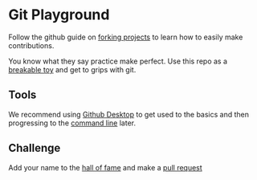 # Git Playground
Follow the github guide on [forking projects](https://guides.github.com/activities/forking/) to learn how to easily make contributions.

You know what they say practice make perfect.  Use this repo as a [breakable toy](https://www.safaribooksonline.com/library/view/apprenticeship-patterns/9780596806842/ch05s03.html) and get to grips with git.

## Tools
We recommend using [Github Desktop](https://desktop.github.com/) to get used to the basics and then progressing to the [command line](https://github.com/CodeHubOrg/javascript101/blob/master/docs/git.md) later.

## Challenge
Add your name to the [hall of fame](https://github.com/CodeHubOrg/git-playground/blob/master/hall-of-fame.md) and make a [pull request](https://help.github.com/articles/about-pull-requests/)
